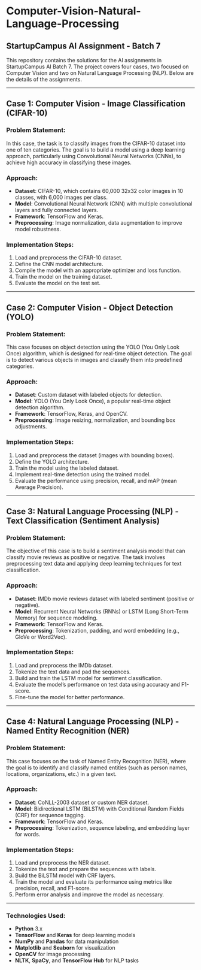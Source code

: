 # Computer-Vision-Natural-Language-Processing

## StartupCampus AI Assignment - Batch 7

This repository contains the solutions for the AI assignments in StartupCampus AI Batch 7. The project covers four cases, two focused on Computer Vision and two on Natural Language Processing (NLP). Below are the details of the assignments.

---

## Case 1: Computer Vision - Image Classification (CIFAR-10)

### Problem Statement:
In this case, the task is to classify images from the CIFAR-10 dataset into one of ten categories. The goal is to build a model using a deep learning approach, particularly using Convolutional Neural Networks (CNNs), to achieve high accuracy in classifying these images.

### Approach:
- **Dataset**: CIFAR-10, which contains 60,000 32x32 color images in 10 classes, with 6,000 images per class.
- **Model**: Convolutional Neural Network (CNN) with multiple convolutional layers and fully connected layers.
- **Framework**: TensorFlow and Keras.
- **Preprocessing**: Image normalization, data augmentation to improve model robustness.

### Implementation Steps:
1. Load and preprocess the CIFAR-10 dataset.
2. Define the CNN model architecture.
3. Compile the model with an appropriate optimizer and loss function.
4. Train the model on the training dataset.
5. Evaluate the model on the test set.

---

## Case 2: Computer Vision - Object Detection (YOLO)

### Problem Statement:
This case focuses on object detection using the YOLO (You Only Look Once) algorithm, which is designed for real-time object detection. The goal is to detect various objects in images and classify them into predefined categories.

### Approach:
- **Dataset**: Custom dataset with labeled objects for detection.
- **Model**: YOLO (You Only Look Once), a popular real-time object detection algorithm.
- **Framework**: TensorFlow, Keras, and OpenCV.
- **Preprocessing**: Image resizing, normalization, and bounding box adjustments.

### Implementation Steps:
1. Load and preprocess the dataset (images with bounding boxes).
2. Define the YOLO architecture.
3. Train the model using the labeled dataset.
4. Implement real-time detection using the trained model.
5. Evaluate the performance using precision, recall, and mAP (mean Average Precision).

---

## Case 3: Natural Language Processing (NLP) - Text Classification (Sentiment Analysis)

### Problem Statement:
The objective of this case is to build a sentiment analysis model that can classify movie reviews as positive or negative. The task involves preprocessing text data and applying deep learning techniques for text classification.

### Approach:
- **Dataset**: IMDb movie reviews dataset with labeled sentiment (positive or negative).
- **Model**: Recurrent Neural Networks (RNNs) or LSTM (Long Short-Term Memory) for sequence modeling.
- **Framework**: TensorFlow and Keras.
- **Preprocessing**: Tokenization, padding, and word embedding (e.g., GloVe or Word2Vec).

### Implementation Steps:
1. Load and preprocess the IMDb dataset.
2. Tokenize the text data and pad the sequences.
3. Build and train the LSTM model for sentiment classification.
4. Evaluate the model’s performance on test data using accuracy and F1-score.
5. Fine-tune the model for better performance.

---

## Case 4: Natural Language Processing (NLP) - Named Entity Recognition (NER)

### Problem Statement:
This case focuses on the task of Named Entity Recognition (NER), where the goal is to identify and classify named entities (such as person names, locations, organizations, etc.) in a given text.

### Approach:
- **Dataset**: CoNLL-2003 dataset or custom NER dataset.
- **Model**: Bidirectional LSTM (BiLSTM) with Conditional Random Fields (CRF) for sequence tagging.
- **Framework**: TensorFlow and Keras.
- **Preprocessing**: Tokenization, sequence labeling, and embedding layer for words.

### Implementation Steps:
1. Load and preprocess the NER dataset.
2. Tokenize the text and prepare the sequences with labels.
3. Build the BiLSTM model with CRF layers.
4. Train the model and evaluate its performance using metrics like precision, recall, and F1-score.
5. Perform error analysis and improve the model as necessary.

---

### Technologies Used:
- **Python** 3.x
- **TensorFlow** and **Keras** for deep learning models
- **NumPy** and **Pandas** for data manipulation
- **Matplotlib** and **Seaborn** for visualization
- **OpenCV** for image processing
- **NLTK**, **SpaCy**, and **TensorFlow Hub** for NLP tasks
